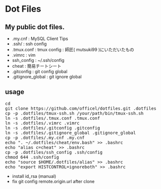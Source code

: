 Dot Files
========

My public dot files.
--------------------

* .my.cnf : MySQL Client Tips
* .ssh/ : ssh config
* .tmux.conf : tmux config : 師匠( mutsuki99 )にいただいたもの
* .vimrc : vim
* ssh_config : ~/.ssh/config
* cheat : 簡易チートシート
* .gitconfig : git config global
* .gitignore_global : git ignore global

usage
-----
<pre>
cd
git clone https://github.com/officel/dotfiles.git .dotfiles
cp -p .dotfiles/tmux-ssh.sh /your/path/bin/tmux-ssh.sh
ln -s .dotfiles/.tmux.conf .tmux.conf
ln -s .dotfiles/.vimrc .vimrc
ln -s .dotfiles/.gitconfig .gitconfig
ln -s .dotfiles/.gitignore_global .gitignore_global
cp -p .dotfiles/.my.cnf .my.cnf
echo ". ~/.dotfiles/cheat/env.bash" >> .bashrc
echo "alias c=cheat" >> .bashrc
cp -p .dotfiles/ssh_config .ssh/config
chmod 644 .ssh/config
echo "source $HOME/.dotfiles/alias" >> .bashrc
echo "export HISTCONTROL=ignoreboth" >> .bashrc
</pre>

* install id_rsa (manual)
* fix git config remote.origin.url after clone

